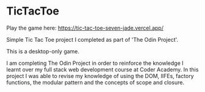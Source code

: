 # TicTacToe

Play the game here: https://tic-tac-toe-seven-jade.vercel.app/

Simple Tic Tac Toe project I completed as part of 'The Odin Project'. 

This is a desktop-only game. 

I am completing The Odin Project in order to reinforce the knowledge I learnt over my full stack web development course at Coder Academy. In this project I was able to revise my knowledge of using the DOM, IIFEs, factory functions, the modular pattern and the concepts of scope and closure. 
